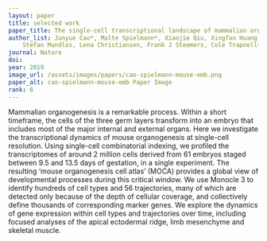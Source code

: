 ```yaml
---
layout: paper
title: selected work
paper_title: The single-cell transcriptional landscape of mammalian organogenesis
author_list: Junyue Cao*, Malte Spielmann*, Xiaojie Qiu, Xingfan Huang, Daniel M Ibrahim, Andrew J Hill, Fan Zhang, 
    Stefan Mundlos, Lena Christiansen, Frank J Steemers, Cole Trapnell+, Jay Shendure+.
journal: Nature
doi:
year: 2019
image_url: /assets/images/papers/cao-spielmann-mouse-emb.png
paper_alt: cao-spielmann-mouse-emb Paper Image
rank: 6
---
```


Mammalian organogenesis is a remarkable process. Within a short timeframe, the cells of the three germ layers transform 
into an embryo that includes most of the major internal and external organs. Here we investigate the transcriptional 
dynamics of mouse organogenesis at single-cell resolution. Using single-cell combinatorial indexing, we profiled the 
transcriptomes of around 2 million cells derived from 61 embryos staged between 9.5 and 13.5 days of gestation, in a 
single experiment. The resulting ‘mouse organogenesis cell atlas’ (MOCA) provides a global view of developmental 
processes during this critical window. We use Monocle 3 to identify hundreds of cell types and 56 trajectories, many 
of which are detected only because of the depth of cellular coverage, and collectively define thousands of 
corresponding marker genes. We explore the dynamics of gene expression within cell types and trajectories over time, 
including focused analyses of the apical ectodermal ridge, limb mesenchyme and skeletal muscle.